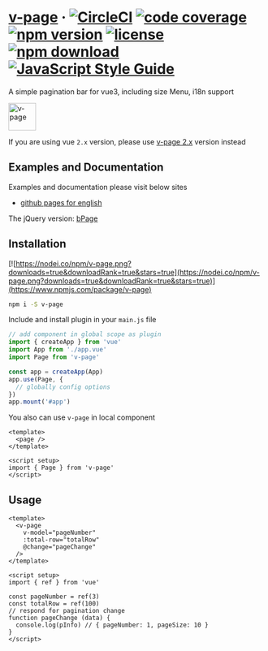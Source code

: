 # [v-page](https://terryz.github.io/vue/#/page) &middot; [![CircleCI](https://dl.circleci.com/status-badge/img/gh/TerryZ/v-page/tree/master.svg?style=svg)](https://dl.circleci.com/status-badge/redirect/gh/TerryZ/v-page/tree/master) [![code coverage](https://codecov.io/gh/TerryZ/v-page/branch/master/graph/badge.svg)](https://codecov.io/gh/TerryZ/v-page) [![npm version](https://img.shields.io/npm/v/v-page.svg)](https://www.npmjs.com/package/v-page) [![license](https://img.shields.io/badge/license-MIT-brightgreen.svg)](https://mit-license.org/) [![npm download](https://img.shields.io/npm/dy/v-page.svg)](https://www.npmjs.com/package/v-page) [![JavaScript Style Guide](https://img.shields.io/badge/code_style-standard-brightgreen.svg)](https://standardjs.com)

A simple pagination bar for vue3, including size Menu, i18n support

<img src="https://terryz.github.io/image/v-page/v-page.png" alt="v-page" height="54px">

If you are using vue `2.x` version, please use [v-page 2.x](https://github.com/TerryZ/v-page/tree/dev-vue-2) version instead

## Examples and Documentation

Examples and documentation please visit below sites

- [github pages for english](https://terryz.github.io/vue/#/page)

The jQuery version: [bPage](https://github.com/TerryZ/bPage)

## Installation

[![https://nodei.co/npm/v-page.png?downloads=true&downloadRank=true&stars=true](https://nodei.co/npm/v-page.png?downloads=true&downloadRank=true&stars=true)](https://www.npmjs.com/package/v-page)

```sh
npm i -S v-page
```

Include and install plugin in your `main.js` file

```js
// add component in global scope as plugin
import { createApp } from 'vue'
import App from './app.vue'
import Page from 'v-page'

const app = createApp(App)
app.use(Page, {
  // globally config options
})
app.mount('#app')
```

You also can use `v-page` in local component

```vue
<template>
  <page />
</template>

<script setup>
import { Page } from 'v-page'
</script>
```

## Usage

```vue
<template>
  <v-page
    v-model="pageNumber"
    :total-row="totalRow"
    @change="pageChange"
  />
</template>

<script setup>
import { ref } from 'vue'

const pageNumber = ref(3)
const totalRow = ref(100)
// respond for pagination change
function pageChange (data) {
  console.log(pInfo) // { pageNumber: 1, pageSize: 10 }
}
</script>
```
